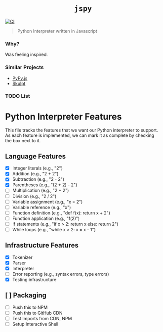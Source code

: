 # <div align="center"> `jspy` </div>

[![CI](https://github.com/ChakshuGautam/jspy/actions/workflows/main.yml/badge.svg)](https://github.com/ChakshuGautam/jspy/actions/workflows/main.yml)
<br>

> Python Interpreter written in Javascript

### Why?

Was feeling inspired.

### Similar Projects

- [PyPy.js](https://github.com/pypyjs/pypyjs)
- [Skulpt](https://github.com/skulpt/skulpt)

### TODO List

# Python Interpreter Features

This file tracks the features that we want our Python interpreter to support. As each feature is implemented, we can mark it as complete by checking the box next to it.

## Language Features

- [x] Integer literals (e.g., "2")
- [x] Addition (e.g., "2 + 2")
- [x] Subtraction (e.g., "2 - 2")
- [x] Parentheses (e.g., "(2 + 2) - 2")
- [ ] Multiplication (e.g., "2 \* 2")
- [ ] Division (e.g., "2 / 2")
- [ ] Variable assignment (e.g., "x = 2")
- [ ] Variable reference (e.g., "x")
- [ ] Function definition (e.g., "def f(x): return x + 2")
- [ ] Function application (e.g., "f(2)")
- [ ] If statements (e.g., "if x > 2: return x else: return 2")
- [ ] While loops (e.g., "while x > 2: x = x - 1")

## Infrastructure Features

- [x] Tokenizer
- [x] Parser
- [x] Interpreter
- [ ] Error reporting (e.g., syntax errors, type errors)
- [x] Testing infrastructure

## [ ] Packaging

- [ ] Push this to NPM
- [ ] Push this to GitHub CDN
- [ ] Test Imports from CDN, NPM
- [ ] Setup Interactive Shell
